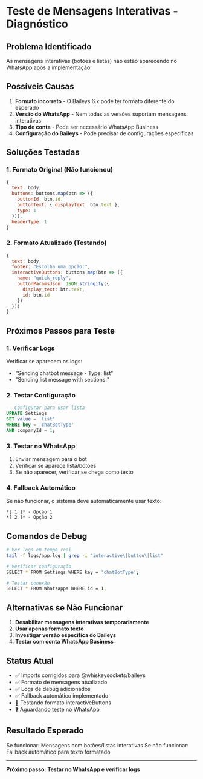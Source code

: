 # Teste de Mensagens Interativas - Diagnóstico

## Problema Identificado

As mensagens interativas (botões e listas) não estão aparecendo no WhatsApp após a implementação.

## Possíveis Causas

1. **Formato incorreto** - O Baileys 6.x pode ter formato diferente do esperado
2. **Versão do WhatsApp** - Nem todas as versões suportam mensagens interativas
3. **Tipo de conta** - Pode ser necessário WhatsApp Business
4. **Configuração do Baileys** - Pode precisar de configurações específicas

## Soluções Testadas

### 1. Formato Original (Não funcionou)
```javascript
{
  text: body,
  buttons: buttons.map(btn => ({
    buttonId: btn.id,
    buttonText: { displayText: btn.text },
    type: 1
  })),
  headerType: 1
}
```

### 2. Formato Atualizado (Testando)
```javascript
{
  text: body,
  footer: "Escolha uma opção:",
  interactiveButtons: buttons.map(btn => ({
    name: "quick_reply",
    buttonParamsJson: JSON.stringify({
      display_text: btn.text,
      id: btn.id
    })
  }))
}
```

## Próximos Passos para Teste

### 1. Verificar Logs
Verificar se aparecem os logs:
- "Sending chatbot message - Type: list"
- "Sending list message with sections:"

### 2. Testar Configuração
```sql
-- Configurar para usar lista
UPDATE Settings 
SET value = 'list' 
WHERE key = 'chatBotType' 
AND companyId = 1;
```

### 3. Testar no WhatsApp
1. Enviar mensagem para o bot
2. Verificar se aparece lista/botões
3. Se não aparecer, verificar se chega como texto

### 4. Fallback Automático
Se não funcionar, o sistema deve automaticamente usar texto:
```
*[ 1 ]* - Opção 1
*[ 2 ]* - Opção 2
```

## Comandos de Debug

```bash
# Ver logs em tempo real
tail -f logs/app.log | grep -i "interactive\|button\|list"

# Verificar configuração
SELECT * FROM Settings WHERE key = 'chatBotType';

# Testar conexão
SELECT * FROM Whatsapps WHERE id = 1;
```

## Alternativas se Não Funcionar

1. **Desabilitar mensagens interativas temporariamente**
2. **Usar apenas formato texto**
3. **Investigar versão específica do Baileys**
4. **Testar com conta WhatsApp Business**

## Status Atual

- ✅ Imports corrigidos para @whiskeysockets/baileys
- ✅ Formato de mensagens atualizado
- ✅ Logs de debug adicionados
- ✅ Fallback automático implementado
- 🔄 Testando formato interactiveButtons
- ❓ Aguardando teste no WhatsApp

## Resultado Esperado

Se funcionar: Mensagens com botões/listas interativas
Se não funcionar: Fallback automático para texto formatado

---

**Próximo passo: Testar no WhatsApp e verificar logs**